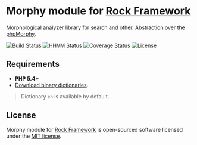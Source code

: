 Morphy module for [Rock Framework](https://github.com/romeOz/rock)
=================

Morphological analyzer library for search and other. Abstraction over the [phpMorphy](https://github.com/heromantor/phpmorphy).
	
[![Build Status](https://travis-ci.org/romeOz/rock-morphy.svg?branch=master)](https://travis-ci.org/romeOz/rock-morphy)
[![HHVM Status](http://hhvm.h4cc.de/badge/romeoz/rock-morphy.svg)](http://hhvm.h4cc.de/package/romeoz/rock-morphy)
[![Coverage Status](https://coveralls.io/repos/romeOz/rock-morphy/badge.svg?branch=master)](https://coveralls.io/r/romeOz/rock-morphy?branch=master)
[![License](https://poser.pugx.org/romeOz/rock-morphy/license.svg)](https://packagist.org/packages/romeOz/rock-morphy)
 
Requirements
-------------------
 * **PHP 5.4+**
 * [Download binary dictionaries](http://sourceforge.net/projects/phpmorphy/files/phpmorphy-dictionaries/0.3.x/).

> Dictionary `en` is available by default.

License
-------------------

Morphy module for [Rock Framework](https://github.com/romeOz/rock) is open-sourced software licensed under the [MIT license](http://opensource.org/licenses/MIT).